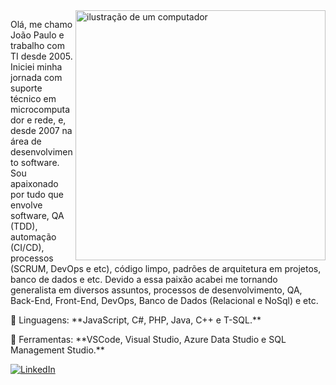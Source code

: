 <img src="https://raw.githubusercontent.com/MicaelliMedeiros/micaellimedeiros/master/image/computer-illustration.png" alt="ilustração de um computador" min-width="400px" max-width="400px" width="400px" align="right">

<p align="left"> 
  Olá, me chamo João Paulo e trabalho com TI desde 2005.<br>
  Iniciei minha jornada com suporte técnico em microcomputador e rede, e, desde 2007 na área de desenvolvimento software.
  Sou apaixonado por tudo que envolve software, QA (TDD), automação (CI/CD), processos (SCRUM, DevOps e etc), código limpo, padrões de arquitetura em projetos, banco de dados e etc.
  Devido a essa paixão acabei me tornando generalista em diversos assuntos, processos de desenvolvimento, QA, Back-End, Front-End, DevOps, Banco de Dados (Relacional e NoSql) e etc.
</p>

<p align="left">
  🦄 Linguagens: **JavaScript, C#, PHP, Java, C++ e T-SQL.**
</p>

<p align="left">
  💼 Ferramentas: **VSCode, Visual Studio, Azure Data Studio e SQL Management Studio.**
</p>

<p align="left">
  <a href="https://www.linkedin.com/in/jo%C3%A3o-paulo-rezende-da-silva-428b5651/" title="LinkedIn">
  <img src="https://img.shields.io/badge/-Linkedin-0e76a8?style=flat-square&logo=Linkedin&logoColor=white&link=LINK-DO-SEU-LINKEDIN" alt="LinkedIn"/></a>
</p>
